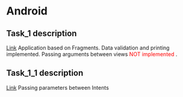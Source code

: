 # Android

## Task_1 description
[Link](Task_1/Readme.md)
Application based on Fragments. Data validation and printing implemented. Passing arguments between views <span style="color:red">NOT implemented</span> .

## Task_1_1 description
[Link](Task_1_1/Readme.md)
Passing parameters between Intents

<!-- Handled states:
* onCreate(Bundle savedInstanceState)
* onStart()
* onRestart()
* onPostResume()
* onStop()
* onPause()
* onDestroy() -->


<!-- ## Task 2 description
[Link](235420_KS_A2_extended/Readme.md)
Application is focused on User Interface elements. 

Handle properties and listeners for elements:
* Button
* EditText
* RadioGroup
* RadioButton -->


<!-- ## Laboratory 3 description
[Link](235420_A3_poprawione/Readme.md)
Application is calculator. 

Features:
* Adapted to multiple layout sizes
* Handling multiple layouts and orientation(horizontal/vertical)
* Multiple buttons -->

